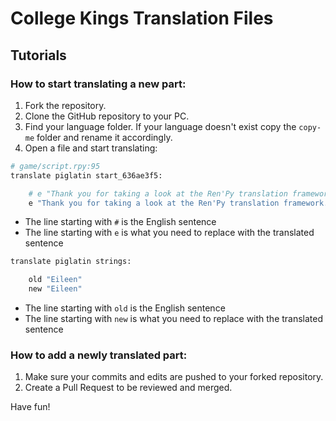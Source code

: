 # College Kings Translation Files

## Tutorials

### How to start translating a new part:
1. Fork the repository.
2. Clone the GitHub repository to your PC.
3. Find your language folder. If your language doesn't exist copy the `copy-me` folder and rename it accordingly.
4. Open a file and start translating:
```py
# game/script.rpy:95
translate piglatin start_636ae3f5:

    # e "Thank you for taking a look at the Ren'Py translation framework."
    e "Thank you for taking a look at the Ren'Py translation framework."
```
- The line starting with `#` is the English sentence
- The line starting with `e` is what you need to replace with the translated sentence

```py
translate piglatin strings:

    old "Eileen"
    new "Eileen"
  ```
- The line starting with `old` is the English sentence
- The line starting with `new` is what you need to replace with the translated sentence


### How to add a newly translated part:
1. Make sure your commits and edits are pushed to your forked repository.
2. Create a Pull Request to be reviewed and merged.

Have fun!
